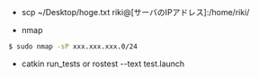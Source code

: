 * scp ~/Desktop/hoge.txt riki@[サーバのIPアドレス]:/home/riki/

* nmap
```sh
$ sudo nmap -sP xxx.xxx.xxx.0/24
```
* catkin run_tests or rostest --text test.launch
